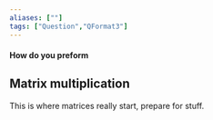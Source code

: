 ```yaml
---
aliases: [""]
tags: ["Question","QFormat3"]
---
```


#### How do you preform
## Matrix multiplication
This is where matrices really start, prepare for stuff.


